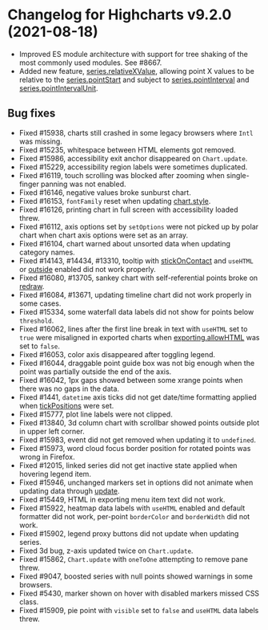 # Changelog for Highcharts v9.2.0 (2021-08-18)

- Improved ES module architecture with support for tree shaking of the most commonly used modules. See #8667.
- Added new feature, [series.relativeXValue](https://api.highcharts.com/highcharts/plotOptions.series.relativeXValue), allowing point X values to be relative to the [series.pointStart](https://api.highcharts.com/highcharts/plotOptions.series.pointStart) and subject to [series.pointInterval](https://api.highcharts.com/highcharts/plotOptions.series.pointInterval) and [series.pointIntervalUnit](https://api.highcharts.com/highcharts/plotOptions.series.pointIntervalUnit).

## Bug fixes
- Fixed #15938, charts still crashed in some legacy browsers where `Intl` was missing.
- Fixed #15235, whitespace between HTML elements got removed.
- Fixed #15986, accessibility exit anchor disappeared on `Chart.update`.
- Fixed #15229, accessibility region labels were sometimes duplicated.
- Fixed #16119, touch scrolling was blocked after zooming when single-finger panning was not enabled.
- Fixed #16146, negative values broke sunburst chart.
- Fixed #16153, `fontFamily` reset when updating [chart.style](https://api.highcharts.com/highcharts/chart.style).
- Fixed #16126, printing chart in full screen with accessibility loaded threw.
- Fixed #16112, axis options set by `setOptions` were not picked up by polar chart when chart axis options were set as an array.
- Fixed #16104, chart warned about unsorted data when updating category names.
- Fixed #14143, #14434, #13310, tooltip with [stickOnContact](https://api.highcharts.com/highcharts/tooltip.stickOnContact) and `useHTML` or [outside](https://api.highcharts.com/highcharts/tooltip.outside) enabled did not work properly.
- Fixed #16080, #13705, sankey chart with self-referential points broke on [redraw](https://api.highcharts.com/highcharts/chart.events.redraw).
- Fixed #16084, #13671, updating timeline chart did not work properly in some cases.
- Fixed #15334, some waterfall data labels did not show for points below `threshold`.
- Fixed #16062, lines after the first line break in text with `useHTML` set to `true` were misaligned in exported charts when [exporting.allowHTML](https://api.highcharts.com/highcharts/exporting.allowHTML) was set to `false`.
- Fixed #16053, color axis disappeared after toggling legend.
- Fixed #16044, draggable point guide box was not big enough when the point was partially outside the end of the axis.
- Fixed #16042, 1px gaps showed between some xrange points when there was no gaps in the data.
- Fixed #1441, `datetime` axis ticks did not get date/time formatting applied when [tickPositions](https://api.highcharts.com/highcharts/xAxis.tickPositions) were set.
- Fixed #15777, plot line labels were not clipped.
- Fixed #13840, 3d column chart with scrollbar showed points outside plot in upper left corner.
- Fixed #15983, event did not get removed when updating it to `undefined`.
- Fixed #15973, word cloud focus border position for rotated points was wrong in Firefox.
- Fixed #12015, linked series did not get inactive state applied when hovering legend item.
- Fixed #15946, unchanged markers set in options did not animate when updating data through [update](https://api.highcharts.com/highcharts/plotOptions.series.point.events.update).
- Fixed #15449, HTML in exporting menu item text did not work.
- Fixed #15922, heatmap data labels with `useHTML` enabled and default formatter did not work, per-point `borderColor` and `borderWidth` did not work.
- Fixed #15902, legend proxy buttons did not update when updating series.
- Fixed 3d bug, z-axis updated twice on `Chart.update`.
- Fixed #15862, `Chart.update` with `oneToOne` attempting to remove pane threw.
- Fixed #9047, boosted series with null points showed warnings in some browsers.
- Fixed #5430, marker shown on hover with disabled markers missed CSS class.
- Fixed #15909, pie point with `visible` set to `false` and `useHTML` data labels threw.

